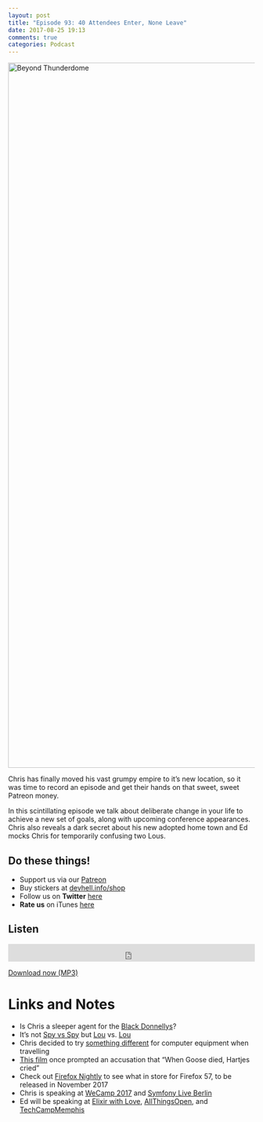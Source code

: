 ```yaml
---
layout: post
title: "Episode 93: 40 Attendees Enter, None Leave"
date: 2017-08-25 19:13
comments: true
categories: Podcast
---
```

<p><a data-flickr-embed="true"  href="https://www.flickr.com/photos/wiredforsound23/6669975723/in/photolist-bapnpr" title="Beyond Thunderdome"><img src="https://farm8.staticflickr.com/7144/6669975723_e56b32d44a_o.jpg" width="1437" height="1437" alt="Beyond Thunderdome"></a></p>

<p>Chris has finally moved his vast grumpy empire to it&rsquo;s new
location, so it was time to record an episode and get their
hands on that sweet, sweet Patreon money.</p>

<p>In this scintillating episode we talk about deliberate
change in your life to achieve a new set of goals, along with
upcoming conference appearances. Chris also reveals a dark
secret about his new adopted home town and Ed mocks Chris for
temporarily confusing two Lous.</p>

<h2>Do these things!</h2>

<ul>
<li>Support us via our <a href="https://patreon.com/devhell">Patreon</a></li>
<li>Buy stickers at <a href="http://devhell.info/shop">devhell.info/shop</a></li>
<li>Follow us on <strong>Twitter</strong> <a href="https://twitter.com/dev_hell">here</a></li>
<li><strong>Rate us</strong> on iTunes <a href="http://itunes.apple.com/us/podcast/dev-hell/id489840699">here</a></li>
</ul>


<h2>Listen</h2>

<iframe frameborder='0' height='36px' scrolling='no' seamless src='https://simplecast.com/e/5ff19bc2?style=dark' width='100%'></iframe>


<p><a href="http://audio.simplecast.com/5ff19bc2.mp3" rel="enclosure">Download now (MP3)</a></p>

<h1>Links and Notes</h1>

<ul>
<li>Is Chris a sleeper agent for the <a href="https://en.wikipedia.org/wiki/Black_Donnellys">Black Donnellys</a>?</li>
<li>It&rsquo;s not <a href="https://en.wikipedia.org/wiki/Spy_vs._Spy">Spy vs Spy</a> but <a href="https://en.wikipedia.org/wiki/Lou_Rawls">Lou</a> vs. <a href="https://en.wikipedia.org/wiki/Lou_Gramm">Lou</a></li>
<li>Chris decided to try <a href="https://blog.lessonslearned.org/building-a-more-secure-development-chromebook/">something different</a> for computer equipment when travelling</li>
<li><a href="https://en.wikipedia.org/wiki/Top_Gun">This film</a> once prompted an accusation that &ldquo;When Goose died, Hartjes cried&rdquo;</li>
<li>Check out <a href="https://www.mozilla.org/en-US/firefox/channel/desktop/">Firefox Nightly</a> to see what in store for Firefox 57, to be released in November 2017</li>
<li>Chris is speaking at <a href="https://weca.mp/2017">WeCamp 2017</a> and <a href="http://berlin2017.live.symfony.com/">Symfony Live Berlin</a></li>
<li>Ed will be speaking at <a href="https://www.elixir-with-love.com/">Elixir with Love</a>, <a href="https://allthingsopen.org">AllThingsOpen</a>, and <a href="http://www.techcampmemphis.org">TechCampMemphis</a></li>
</ul>